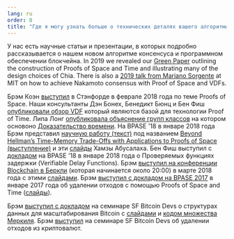 ```yaml
---
lang: ru
order: 8
title: "Где я могу узнать больше о технических деталях вашего алгоритма консенсуса?"
---
```


У нас есть научные статьи и презентации, в которых подробно рассказывается о нашем новом алгоритме консенсуса и программном обеспечении блокчейна.
In 2019 we revealed our [Green Paper](https://www.chia.net/assets/ChiaGreenPaper.pdf) outlining the construction of Proofs of Space and Time and illustrating many of the design choices of Chia.
There is also a [2019 talk from Mariano Sorgente](https://youtu.be/_075bzQPooU) at MIT on how to achieve Nakamoto consensus with Proof of Space and VDFs.

Брэм Коэн [выступил](https://www.youtube.com/watch?v=2Zlcgt8FVz4) в Стэнфорде в феврале 2018 года по теме Proofs of Space. Наши консультанты Дэн Бонех, Бенедикт Бюнц и Бен Фиш [опубликовали обзор VDF](https://eprint.iacr.org/2018/712.pdf) который являются базой для технологии Proof of Time. Липа Лонг [опубликовала объяснение групп классов](https://github.com/Chia-Network/vdf-competition/blob/master/classgroups.pdf) на котором основоно [Доказательство времени](https://eprint.iacr.org/2018/627.pdf). На BPASE '18 в январе 2018 года Брэм представил [научную работу (текст)](https://eprint.iacr.org/2017/893) под названием [Beyond Hellman’s Time-Memory Trade-Offs with Applications to Proofs of Space (выступление)](https://www.youtube.com/watch?v=iqxkO7C-cyk) и эти [слайды](https://view.publitas.com/chia-network/pbase18slides/page/1) Хамзы Абусалаха. Бен Фиш выступил с [докладом](https://www.youtube.com/watch?v=qUoagL7OZ1k) на BPASE '18 в январе 2018 года о Проверяемых функциях задержки (Verifiable Delay Functions). Брэм [выступил на конференции Blockchain в Беркли](https://www.facebook.com/BlockchainatBerkeley/videos/2006069823011271/) (которая начинается около 20:00) в марте 2018 года с  этими [слайдами](https://cyber.stanford.edu/sites/g/files/sbiybj9936/f/bramcohen.pdf). Брэм [выступил с докладом на BPASE 2017](https://www.youtube.com/watch?v=aYG0NxoG7yw) в январе 2017 года об удалении отходов с помощью Proofs of Space and Time  ([слайды](https://cyber.stanford.edu/sites/g/files/sbiybj9936/f/bramcohen.pdf)).

Брэм [выступил с докладом](https://www.youtube.com/watch?v=zZaB4hM8SQ4) на семинаре SF Bitcoin Devs о структурах данных для масштабирования Bitcoin с [слайдами](https://view.publitas.com/chia-network/bitcoin_data_structures/) и [кодом множества Меркиля](https://github.com/bramcohen/MerkleSet). Брэм [выступил](https://www.youtube.com/watch?v=zZaB4hM8SQ4) на семинаре SF Bitcoin Devs об удалении отходов из криптовалют.
